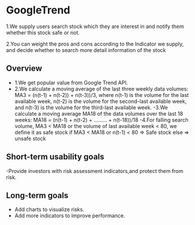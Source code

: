 # GoogleTrend

1.We supply users search stock which they are interest in and notify them whether this stock safe or not. 

2.You can weight the pros and cons according to the Indicator we supply, and decide  whether to search more detail information of the stock 


## Overview

- 1.We get popular value from Google Trend API.
- 2.We calculate a moving average of the last three weekly data volumes:
MA3 = (n(t-1) + n(t-2)) + n(t-3))/3, where n(t-1) is the volume for the last available week, n(t-2) is the volume for the second-last available week, and n(t-3) is the volume for the third-last available week.
-3.We calculate a moving average MA18 of the data volumes over the last 18 weeks:
 MA18 = (n(t-1) + n(t-2) + ……… + n(t-18))/18
-4.For falling search volume, MA3 < MA18 or the volume of last available week < 80, we define it as safe stock
if   MA3 < MA18 or n(t-1) < 80    =>   Safe stock
else   =>  unsafe stock


## Short-term usability goals

-Provide investors with risk assessment indicators,and protect them from risk.

## Long-term goals

- Add charts to visualize risks.
- Add more indicators to improve performance.

